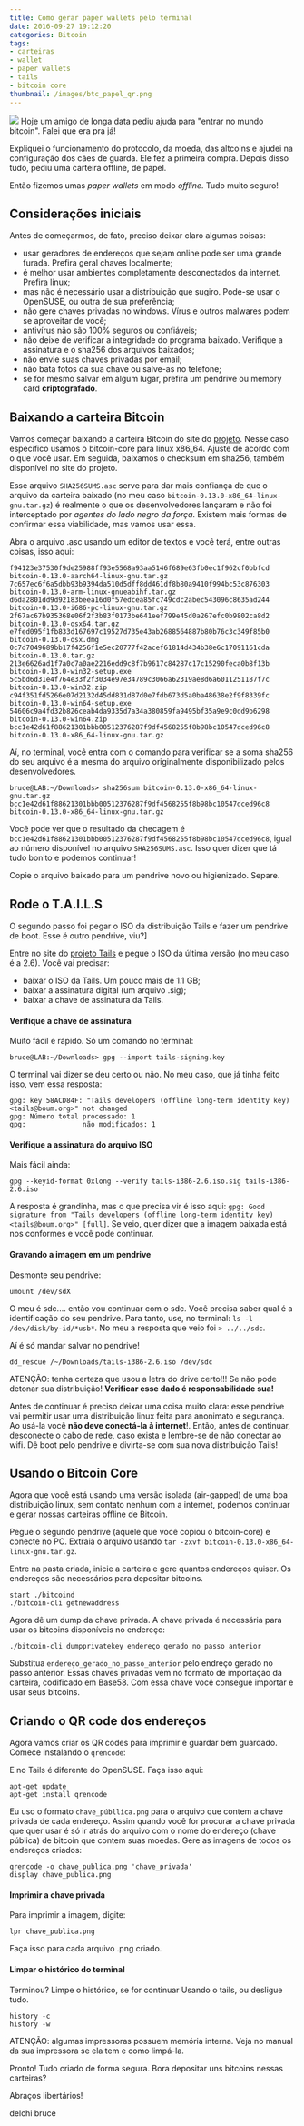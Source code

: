 ```yaml
---
title: Como gerar paper wallets pelo terminal
date: 2016-09-27 19:12:20
categories: Bitcoin
tags:
- carteiras
- wallet
- paper wallets
- tails
- bitcoin core
thumbnail: /images/btc_papel_qr.png
---
```

![](/images/btc_papel_qr.png)
Hoje um amigo de longa data pediu ajuda para "entrar no mundo bitcoin". Falei que era pra já!

Expliquei o funcionamento do protocolo, da moeda, das altcoins e ajudei na configuração dos cães de guarda. Ele fez a primeira compra. Depois disso tudo, pediu uma carteira offline, de papel.

Então fizemos umas _paper wallets_ em modo _offline_. Tudo muito seguro!

<!-- more -->

## Considerações iniciais
Antes de começarmos, de fato, preciso deixar claro algumas coisas:
- usar geradores de endereços que sejam online pode ser uma grande furada. Prefira geral chaves localmente;
- é melhor usar ambientes completamente desconectados da internet. Prefira linux;
- mas não é necessário usar a distribuição que sugiro. Pode-se usar o OpenSUSE, ou outra de sua preferência;
- não gere chaves privadas no windows. Vírus e outros malwares podem se aproveitar de você;
- antivírus não são 100% seguros ou confiáveis;
- não deixe de verificar a integridade do programa baixado. Verifique a assinatura e o sha256 dos arquivos baixados;
- não envie suas chaves privadas por email;
- não bata fotos da sua chave ou salve-as no telefone;
- se for mesmo salvar em algum lugar, prefira um pendrive ou memory card **criptografado**.

## Baixando a carteira Bitcoin
Vamos começar baixando a carteira Bitcoin do site do [projeto](http://bitcoin.org). Nesse caso específico usamos o bitcoin-core para linux x86_64. Ajuste de acordo com o que você usar. Em seguida, baixamos o checksum em sha256, também disponível no site do projeto.

Esse arquivo `SHA256SUMS.asc` serve para dar mais confiança de que o arquivo da carteira baixado (no meu caso `bitcoin-0.13.0-x86_64-linux-gnu.tar.gz`) é realmente o que os desenvolvedores lançaram e não foi interceptado por _agentes do lado negro da força_. Existem mais formas de confirmar essa viabilidade, mas vamos usar essa.

Abra o arquivo .asc usando um editor de textos e você terá, entre outras coisas, isso aqui:
```
f94123e37530f9de25988ff93e5568a93aa5146f689e63fb0ec1f962cf0bbfcd  bitcoin-0.13.0-aarch64-linux-gnu.tar.gz
7c657ec6f6a5dbb93b9394da510d5dff8dd461df8b80a9410f994bc53c876303  bitcoin-0.13.0-arm-linux-gnueabihf.tar.gz
d6da2801dd9d92183beea16d0f57edcea85fc749cdc2abec543096c8635ad244  bitcoin-0.13.0-i686-pc-linux-gnu.tar.gz
2f67ac67b935368e06f2f3b83f0173be641eef799e45d0a267efc0b9802ca8d2  bitcoin-0.13.0-osx64.tar.gz
e7fed095f1fb833d167697c19527d735e43ab2688564887b80b76c3c349f85b0  bitcoin-0.13.0-osx.dmg
0c7d7049689bb17f4256f1e5ec20777f42acef61814d434b38e6c17091161cda  bitcoin-0.13.0.tar.gz
213e6626ad1f7a0c7a0ae2216edd9c8f7b9617c84287c17c15290feca0b8f13b  bitcoin-0.13.0-win32-setup.exe
5c5bd6d31e4f764e33f2f3034e97e34789c3066a62319ae8d6a6011251187f7c  bitcoin-0.13.0-win32.zip
c94f351fd5266e07d2132d45dd831d87d0e7fdb673d5a0ba48638e2f9f8339fc  bitcoin-0.13.0-win64-setup.exe
54606c9a4fd32b826ceab4da9335d7a34a380859fa9495bf35a9e9c0dd9b6298  bitcoin-0.13.0-win64.zip
bcc1e42d61f88621301bbb00512376287f9df4568255f8b98bc10547dced96c8  bitcoin-0.13.0-x86_64-linux-gnu.tar.gz
```
Aí, no terminal, você entra com o comando para verificar se a soma sha256 do seu arquivo é a mesma do arquivo originalmente disponibilizado pelos desenvolvedores.
```
bruce@LAB:~/Downloads> sha256sum bitcoin-0.13.0-x86_64-linux-gnu.tar.gz
bcc1e42d61f88621301bbb00512376287f9df4568255f8b98bc10547dced96c8  bitcoin-0.13.0-x86_64-linux-gnu.tar.gz
```
Você pode ver que o resultado da checagem é `bcc1e42d61f88621301bbb00512376287f9df4568255f8b98bc10547dced96c8`, igual ao número disponível no arquivo `SHA256SUMS.asc`. Isso quer dizer que tá tudo bonito e podemos continuar!

Copie o arquivo baixado para um pendrive novo ou higienizado. Separe.

## Rode o T.A.I.L.S
O segundo passo foi pegar o ISO da distribuição Tails e fazer um pendrive de boot. Esse é outro pendrive, viu?]

Entre no site do [projeto Tails](https://tails.boum.org/index.en.html) e pegue o ISO da última versão (no meu caso é a 2.6). Você vai precisar:
- baixar o ISO da Tails. Um pouco mais de 1.1 GB;
- baixar a assinatura digital (um arquivo .sig);
- baixar a chave de assinatura da Tails.

#### Verifique a chave de assinatura
Muito fácil e rápido. Só um comando no terminal:
```
bruce@LAB:~/Downloads> gpg --import tails-signing.key
```
O terminal vai dizer se deu certo ou não. No meu caso, que já tinha feito isso, vem essa resposta:
```
gpg: key 58ACD84F: "Tails developers (offline long-term identity key) <tails@boum.org>" not changed
gpg: Número total processado: 1
gpg:              não modificados: 1
```

#### Verifique a assinatura do arquivo ISO
Mais fácil ainda:
```
gpg --keyid-format 0xlong --verify tails-i386-2.6.iso.sig tails-i386-2.6.iso
```
A resposta é grandinha, mas o que precisa vir é isso aqui: `gpg: Good signature from "Tails developers (offline long-term identity key) <tails@boum.org>" [full]`. Se veio, quer dizer que a imagem baixada está nos conformes e você pode continuar.

#### Gravando a imagem em um pendrive
Desmonte seu pendrive:
```
umount /dev/sdX
```
O meu é sdc.... então vou continuar com o sdc. Você precisa saber qual é a identificação do seu pendrive. Para tanto, use, no terminal: `ls -l /dev/disk/by-id/*usb*`. No meu a resposta que veio foi `> ../../sdc`.

Aí é só mandar salvar no pendrive!
```
dd_rescue /~/Downloads/tails-i386-2.6.iso /dev/sdc
```
ATENÇÃO: tenha certeza que usou a letra do drive certo!!! Se não pode detonar sua distribuição! **Verificar esse dado é responsabilidade sua!**

Antes de continuar é preciso deixar uma coisa muito clara: esse pendrive vai permitir usar uma distribuição linux feita para anonimato e segurança. Ao usá-la você **não deve conectá-la à internet**!. Então, antes de continuar, desconecte o cabo de rede, caso exista e lembre-se de não conectar ao wifi. Dê boot pelo pendrive e divirta-se com sua nova distribuição Tails!

## Usando o Bitcoin Core
Agora que você está usando uma versão isolada (air-gapped) de uma boa distribuição linux, sem contato nenhum com a internet, podemos continuar e gerar nossas carteiras offline de Bitcoin.

Pegue o segundo pendrive (aquele que você copiou o bitcoin-core) e conecte no PC. Extraia o arquivo usando `tar -zxvf bitcoin-0.13.0-x86_64-linux-gnu.tar.gz`.

Entre na pasta criada, inicie a carteira e gere quantos endereços quiser. Os endereços são necessários para depositar bitcoins.
```
start ./bitcoind
./bitcoin-cli getnewaddress
```
Agora dê um dump da chave privada. A chave privada é necessária para usar os bitcoins disponíveis no endereço:
```
./bitcoin-cli dumpprivatekey endereço_gerado_no_passo_anterior
```
Substitua `endereço_gerado_no_passo_anterior` pelo endreço gerado no passo anterior. Essas chaves privadas vem no formato de importação da carteira, codificado em Base58. Com essa chave você consegue importar e usar seus bitcoins.

## Criando o QR code dos endereços
Agora vamos criar os QR codes para imprimir e guardar bem guardado. Comece instalando o `qrencode`:

E no Tails é diferente do OpenSUSE. Faça isso aqui:

```
apt-get update
apt-get install qrencode
```
Eu uso o formato `chave_públlica.png` para o arquivo que contem a chave privada de cada endereço. Assim quando você for procurar a chave privada que quer usar é só ir atrás do arquivo com o nome do endereço (chave pública) de bitcoin que contem suas moedas.
Gere as imagens de todos os endereços criados:
```
qrencode -o chave_publica.png 'chave_privada'
display chave_publica.png
```

#### Imprimir a chave privada
Para imprimir a imagem, digite:
```
lpr chave_publica.png
```
Faça isso para cada arquivo .png criado.

#### Limpar o histórico do terminal
Terminou? Limpe o histórico, se for continuar Usando o tails, ou desligue tudo.
```
history -c
history -w
```
ATENÇÃO: algumas impressoras possuem memória interna. Veja no manual da sua impressora se ela tem e como limpá-la.


Pronto! Tudo criado de forma segura.
Bora depositar uns bitcoins nessas carteiras?

Abraços libertários!

delchi bruce
